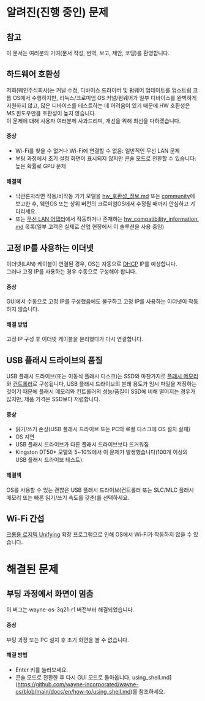 # 알려진(진행 중인) 문제

## 참고
이 문서는 여러분의 기여(문서 작성, 번역, 보고, 제안, 코딩)를 환영합니다.

## 하드웨어 호환성
저희(웨인주식회사)는 커널 수정, 디바이스 드라이버 및 펌웨어 업데이트를 업스트림 크롬 OS에서 수행하지만, 리눅스/크로미엄 OS 커널/펌웨어가 일부 디바이스를 완벽하게 지원하지 않고, 많은 디바이스를 테스트하는 데 어려움이 있기 때문에 HW 호환성은 MS 윈도우만큼 호환성이 높지 않습니다.
<br> 이 문제에 대해 사용자 여러분께 사과드리며, 개선을 위해 최선을 다하겠습니다.

#### 증상
- Wi-Fi를 찾을 수 없거나 Wi-Fi에 연결할 수 없음: 일반적인 무선 LAN 문제
- 부팅 과정에서 초기 설정 화면이 표시되지 않지만 콘솔 모드로 전환할 수 있습니다: 높은 확률로 GPU 문제

#### 해결책
- 낙관론자라면 작동/비작동 기기 모델을 [hw_호환성_정보.md](https://github.com/wayne-incorporated/wayne-os/blob/main/docs/ko/%EC%B6%9C%EC%8B%9C/hw_%ED%98%B8%ED%99%98%EC%84%B1_%EC%A0%95%EB%B3%B4.md) 또는 [community](https://www.facebook.com/groups/wayneosgroup)에 보고한 후, 웨인OS 또는 상위 버전의 크로미엄OS에서 수정될 때까지 안심하고 기다리세요.
- 또는 [무선 LAN 어댑터](https://www.google.com/search?q=wireless+LAN+adapter&newwindow=1&sxsrf=ALeKk03aOfT-WximunZ5xF7ooFsttcmLjQ%3A1628912656397&ei=EDwXYbPKF7HcmAWPkJawCg&oq=wireless+LAN+adapter&gs_lcp=Cgdnd3Mtd2l6EAMyBAgjECcyBggAEAcQHjIGCAAQBxAeMgUIABCABDIFCAAQgAQyBQgAEIAEMgUIABCABDIFCAAQgAQyBQgAEIAEMgUIABCABDoHCCMQsAMQJzoHCAAQRxCwAzoHCAAQsAMQQzoHCCMQsAIQJ0oECEEYAFCCHFjAJmCcQWgBcAJ4AIABhgGIAeUGkgEDMC43mAEAoAEByAEKwAEB&sclient=gws-wiz&ved=0ahUKEwizkoTCzK_yAhUxLqYKHQ-IBaYQ4dUDCA4&uact=5)에서 작동하거나 존재하는 [hw_compatibility_information. md](https://github.com/wayne-incorporated/wayne-os/blob/main/docs/en/release/hw_compatibility_information.md) 목록(일부 고객은 실제로 산업 현장에서 이 솔루션을 사용 중임)

## 고정 IP를 사용하는 이더넷
이더넷(LAN) 케이블이 연결된 경우, OS는 자동으로 [DHCP](https://en.wikipedia.org/wiki/Dynamic_Host_Configuration_Protocol) IP를 예상합니다.
<br>그러나 고정 IP를 사용하는 경우 수동으로 구성해야 합니다.

#### 증상
GUI에서 수동으로 고정 IP를 구성했음에도 불구하고 고정 IP를 사용하는 이더넷이 작동하지 않습니다.
#### 해결 방법
고정 IP 구성 후 이더넷 케이블을 분리했다가 다시 연결합니다.

## USB 플래시 드라이브의 품질
USB 플래시 드라이브(또는 이동식 플래시 디스크)는 SSD와 마찬가지로 [플래시 메모리](https://en.wikipedia.org/wiki/Flash_memory)와 [컨트롤러](https://en.wikipedia.org/wiki/Flash_memory_controller)로 구성됩니다,
USB 플래시 드라이브의 본래 용도가 임시 파일을 저장하는 것이기 때문에 플래시 메모리와 컨트롤러의 성능/품질이 SSD에 비해 떨어지는 경우가 많지만, 제품 가격은 SSD보다 저렴합니다.
#### 증상
- 읽기/쓰기 손상(USB 플래시 드라이브 또는 PC의 로컬 디스크에 OS 설치 실패)
- OS 지연
- USB 플래시 드라이브가 다른 플래시 드라이브보다 뜨거워짐
- Kingston DT50* 모델의 5~10%에서 이 문제가 발생했습니다(100개 이상의 USB 플래시 드라이브 테스트).

#### 해결책
OS를 사용할 수 있는 괜찮은 USB 플래시 드라이브(컨트롤러 또는 SLC/MLC 플래시 메모리 또는 빠른 읽기/쓰기 속도를 갖춘)를 선택하세요.

## Wi-Fi 간섭
[크롬용 로지텍 Unifying](https://chrome.google.com/webstore/detail/logitech-unifying-for-chr/agpmgihmmmfkbhckmciedmhincdggomo?hl=en) 확장 프로그램으로 인해 OS에서 Wi-Fi가 작동하지 않을 수 있습니다.


# 해결된 문제

## 부팅 과정에서 화면이 멈춤
이 버그는 wayne-os-3q21-r1 버전부터 해결되었습니다.
#### 증상
부팅 과정 또는 PC 설치 후 초기 화면을 볼 수 없습니다.
#### 해결 방법
- Enter 키를 눌러보세요.
- 콘솔 모드로 전환한 후 다시 GUI 모드로 돌아옵니다. using_shell.md](https://github.com/wayne-incorporated/wayne-os/blob/main/docs/en/how-to/using_shell.md)를 참조하세요.

